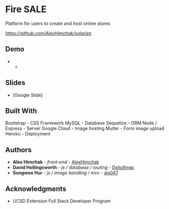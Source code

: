 # Fire SALE

Platform for users to create and host online stores

*https://github.com/AlexHimchak/solarize*

## Demo

* *

## Slides

* [Google Slide]

## Built With
Bootstrap - CSS Framework
MySQL - Database
Sequelize - ORM
Node / Express - Server
Google Cloud - Image hosting
Multer - Form image upload
Heroku - Deployment

## Authors

* **Alex Himchak** - *front-end* - [AlexHimchak](https://github.com/AlexHimchak)
* **David Hollingsworth** - *js / database / routing* - [Dshollings](https://github.com/Dshollings)
* **Sungwoo Hur** - *js / image handling / mvc* - [ais047](https://github.com/ais047)

## Acknowledgments

* UCSD Extension Full Stack Developer Program 
